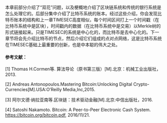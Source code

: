 本章前部分介绍了“双花”问题，以及梗概地介绍了区块链系统和传统的银行系统是怎么处理它的。后部分集中介绍了比特币系统的账本。经过这些介绍，你会发现比特币账本的结构和上一章TIMESEC高度相似，每个时间区间打上一个时间戳（在比特币系统中是区块），时间戳内的数据（在比特币系统中是交易）以Merkle树的形式链接起来。只是TIMESEC的系统是中心化的，而比特币是去中心化的。下一章节将会先介绍比特币的节点，然后介绍它们组成的点对点网络，这是比特币系统在TIMESEC基础上最重要的创新，也是中本聪的伟大之处。

#### 参考文献：

\[1\] Thomas H.Cormen等. 算法导论（原书第三版）\[M\].北京：机械工业出版社，2013.

\[2\] Andreas Antonopoulos.Mastering Bitcoin:Unlocking Digital Crypto-Currencies\[M\].USA:O’Reilly Media,Inc,2015.

\[3\] 阿尔文德·纳拉亚南等.区块链：技术驱动金融\[M\].北京:中信出版社，2016.

\[4\] Satoshi Nakamoto. Bitcoin: A Peer-to-Peer Electronic Cash System. https://bitcoin.org/bitcoin.pdf, 2016/11/21.




